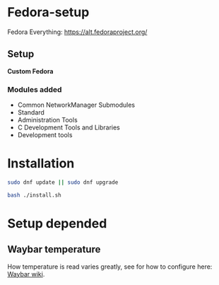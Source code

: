 # Fedora-setup
Fedora Everything: https://alt.fedoraproject.org/

## Setup
**Custom Fedora**

### Modules added
- Common NetworkManager Submodules
- Standard
- Administration Tools
- C Development Tools and Libraries
- Development tools

# Installation
```bash
sudo dnf update || sudo dnf upgrade
```

```bash
bash ./install.sh
```

# Setup depended
## Waybar temperature
How temperature is read varies greatly, see for how to configure here:
[Waybar wiki](https://github.com/Alexays/Waybar/wiki/Module:-Temperature).